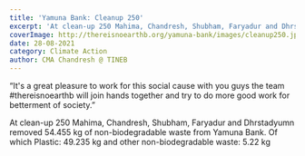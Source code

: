 ```yaml
---
title: 'Yamuna Bank: Cleanup 250'
excerpt: 'At clean-up 250 Mahima, Chandresh, Shubham, Faryadur and Dhrstadyumn removed 54.455 kg of non-biodegradable waste from Yamuna Bank. Of which Plastic: 49.235 kg and other non-biodegradable waste: 5.22 kg'
coverImage: http://thereisnoearthb.org/yamuna-bank/images/cleanup250.jpg
date: 28-08-2021
category: Climate Action
author: CMA Chandresh @ TINEB
---
```


<p>“It's a great pleasure to work for this social cause with you guys the team #thereisnoearthb will join hands together and try to do more good work for betterment of society.”</p>
<p>At clean-up 250 Mahima, Chandresh, Shubham, Faryadur and Dhrstadyumn removed 54.455 kg of non-biodegradable waste from Yamuna Bank. Of which Plastic: 49.235 kg and other non-biodegradable waste: 5.22 kg</p>
